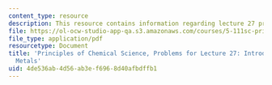 ```yaml
---
content_type: resource
description: This resource contains information regarding lecture 27 problem.
file: https://ol-ocw-studio-app-qa.s3.amazonaws.com/courses/5-111sc-principles-of-chemical-science-fall-2014/4de536ab4d56ab3ef6968d40afbdffb1_MIT5_111F14_Lec27Prob.pdf
file_type: application/pdf
resourcetype: Document
title: 'Principles of Chemical Science, Problems for Lecture 27: Introduction to Transition
  Metals'
uid: 4de536ab-4d56-ab3e-f696-8d40afbdffb1
---
```


